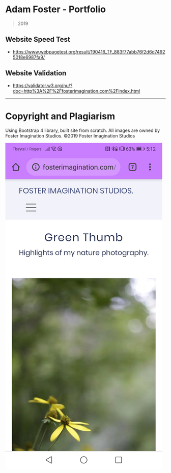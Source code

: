 # Adam Foster - Portfolio
> 2019


## Website Speed Test
- https://www.webpagetest.org/result/190416_TF_883f77abb76f2d6d74925018e6987fa9/


## Website Validation
- https://validator.w3.org/nu/?doc=http%3A%2F%2Ffosterimagination.com%2Findex.html


---

# Copyright and Plagiarism
Using Bootstrap 4 library, built site from scratch.
All images are owned by Foster Imagination Studios.
©2019 Foster Imagination Studios


![](https://raw.githubusercontent.com/undeadSquirtle/portfolio/master/mobile.jpg)
